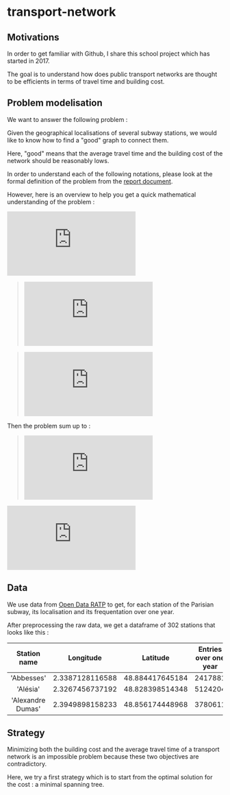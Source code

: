 # transport-network 
## Motivations
In order to get familiar with Github, I share this school project which has started in 2017.	

The goal is to understand how does public transport networks are thought to be efficients in terms of travel time and building cost.


## Problem modelisation

We want to answer the following problem :

Given the geographical localisations of several subway stations, we would like to know how to find a "good" graph to connect them.

Here, "good" means that the average travel time and the building cost of the network should be reasonably lows.

In order to understand each of the following notations, please look at the formal definition of the problem from the [report document]("#"). 

However, here is an overview to help you get a quick mathematical understanding of the problem :

![def](https://latex.codecogs.com/svg.latex?%5Ctext%7BFor%20a%20graph%20%7DG%3D%28S%2CE%29%5Ctext%7B%20we%20define%20its%20average%20travel%20time%20%7DT%28G%29%5Ctext%7B%20and%20its%20building%20cost%20%7DC%28G%29%5Ctext%7B%20as%20follows%20%3A%7D)

>![travel-time](https://latex.codecogs.com/svg.latex?T%28G%29%20%3D%20%5Csum_%7B%28i%2Cj%29%5Cin%20S%5E2%7D%5Cfrac%7B%5Cdelta_%7Bij%7D%7D%7BV%7D%5Cfrac%7Bf_if_j%7D%7BF%5E2%7D)

>![cost](https://latex.codecogs.com/svg.latex?C%28G%29%3D%5Csum_%7B%28i%2Cj%29%5Cin%20E%7Dl_%7Bij%7D%5Calpha)

Then the problem sum up to : 

>![min](https://latex.codecogs.com/svg.latex?%5Cbegin%7Baligned%7D%20%26%20%5Chspace%7B2.3cm%7D%5Cunderset%7BG%3D%28S%2CE%29%7D%7B%5Ctext%7Bmin%7D%7D%20%26%20%26%20T%28G%29%20%5C%5C%20%26%20%5Chspace%7B1.8cm%7D%5Ctext%7Bsubject%20to%7D%20%26%20%26%20C%28G%29%20%5Cle%20R%20%5C%5C%20%26%20%26%20%26%20G%20%5Ctext%7B%20connected%7D%5C%5C%20%26%20%26%20%26%20S%20%3D%20S_%7B0%7D%20%5Cend%7Baligned%7D)

![](https://latex.codecogs.com/svg.latex?%5Ctext%7Bwhere%20%7DS_%7B0%7D%5Ctext%7B%20denotes%20our%20fixed%20set%20of%20stations.%7D)
## Data

We use data from [Open Data RATP](https://data.ratp.fr/explore/?sort=modified) to get, for each station of the Parisian subway, its localisation and its frequentation over one year.

After preprocessing the raw data, we get a dataframe of 302 stations that looks like this :


|    Station name   |    Longitude    |     Latitude    | Entries over one year |
|:-----------------:|:---------------:|:---------------:|:---------------------:|
|     'Abbesses'    | 2.3387128116588 | 48.884417645184 |        2417881        |
|      'Alésia'     | 2.3267456737192 | 48.828398514348 |        5124204        |   
| 'Alexandre Dumas' | 2.3949898158233 | 48.856174448968 |        3780611        |

## Strategy

Minimizing both the building cost and the average travel time of a transport network is an impossible problem because these two objectives are contradictory.

Here, we try a first strategy which is to start from the optimal solution for the cost : a minimal spanning tree. 
